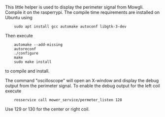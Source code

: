 This little helper is used to display the perimeter signal from Mowgli. Compile it on the rasperrypi. The compile time requirements are installed on Ubuntu using

        sudo apt install gcc automake autoconf libgtk-3-dev

Then execute

        automake --add-missing
        autoreconf
        ./configure
        make
        sudo make install

to compile and install. 

The command "oscilloscope" will open an X-window and display the debug output from the perimeter signal. To enable the debug output for the left coil execute

        rosservice call mower_service/permeter_listen 128

Use 129 or 130 for the center or right coil.